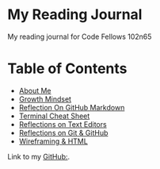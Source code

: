 # My Reading Journal
My reading journal for Code Fellows 102n65

# Table of Contents
* [About Me](about.md) 
* [Growth Mindset](growthMindset.md)
* [Reflection On GitHub Markdown](reflection.md)
* [Terminal Cheat Sheet](terminalCheatSheet.md)
* [Reflections on Text Editors](texteditor.md)
* [Reflections on Git & GitHub](gitVsGithub.md)
* [Wireframing & HTML](wireframing.md)

Link to my [GitHub:](https://github.com/nickmullaney).